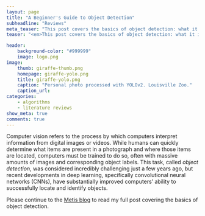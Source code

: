 ```yaml
---
layout: page
title: "A Beginner's Guide to Object Detection"
subheadline: "Reviews"
meta_teaser: "This post covers the basics of object detection: what it is, various approaches to it, the measurements used to judge its results, along with a few important considerations of modern object detection."
teaser: "<em>This post covers the basics of object detection: what it is, various approaches to it, the measurements used to judge its results, along with a few important considerations of modern object detection.</em>"

header:
    background-color: "#999999"
    image: logo.png
image:
    thumb: giraffe-thumb.png
    homepage: giraffe-yolo.png
    title: giraffe-yolo.png
    caption: "Personal photo processed with YOLOv2. Louisville Zoo."
    caption_url: 
categories:
    - algorithms
    - literature reviews
show_meta: true
comments: true
---
```

<!--more-->

Computer vision refers to the process by which computers interpret information from digital images or videos. While humans can quickly determine what items are present in a photograph and where those items are located, computers must be trained to do so, often with massive amounts of images and corresponding object labels. This task, called *object detection*, was considered incredibly challenging just a few years ago, but recent developments in deep learning, specifically convolutional neural networks (CNNs), have substantially improved computers’ ability to successfully locate and identify objects. 

Please continue to the [Metis blog][1] to read my full post covering the basics of object detection.


 [1]: https://www.thisismetis.com/blog/a-beginners-guide-to-object-detection
